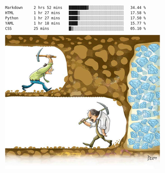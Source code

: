<!--START_SECTION:waka-->

```txt
Markdown     2 hrs 52 mins   ████████▓░░░░░░░░░░░░░░░░   34.44 %
HTML         1 hr 27 mins    ████▒░░░░░░░░░░░░░░░░░░░░   17.58 %
Python       1 hr 27 mins    ████▒░░░░░░░░░░░░░░░░░░░░   17.50 %
YAML         1 hr 18 mins    ████░░░░░░░░░░░░░░░░░░░░░   15.77 %
CSS          25 mins         █▒░░░░░░░░░░░░░░░░░░░░░░░   05.10 %
```

<!--END_SECTION:waka-->
![](diamant.jpg)
